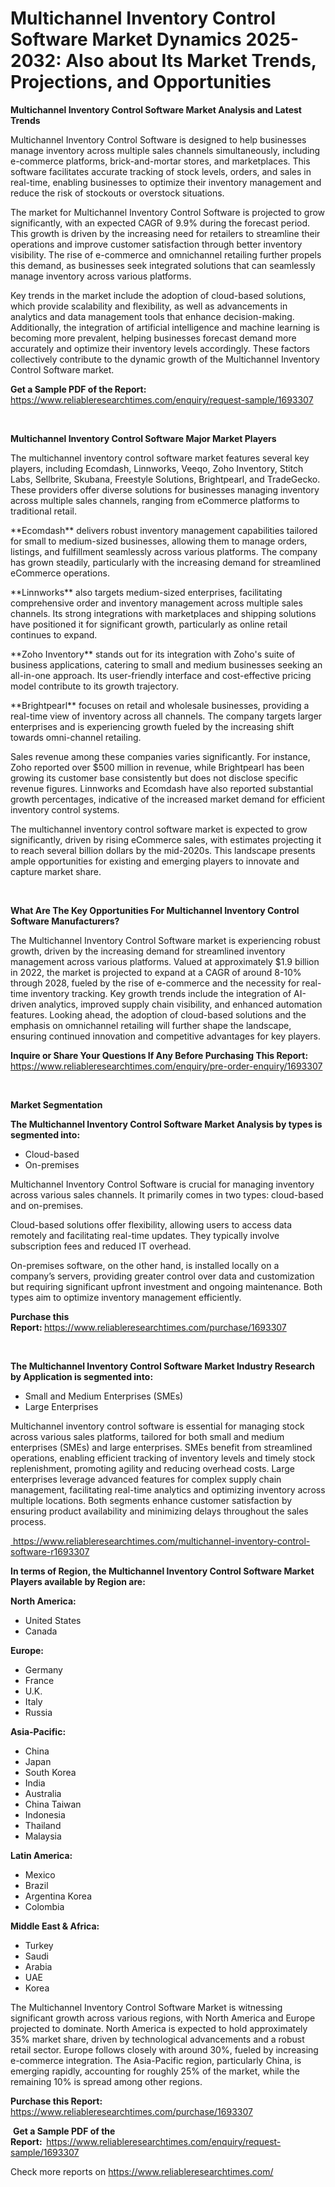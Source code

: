 <p><h1>Multichannel Inventory Control Software Market Dynamics 2025-2032: Also about Its Market Trends, Projections, and Opportunities</h1></p><p><strong>Multichannel Inventory Control Software Market Analysis and Latest Trends</strong></p>
<p><p>Multichannel Inventory Control Software is designed to help businesses manage inventory across multiple sales channels simultaneously, including e-commerce platforms, brick-and-mortar stores, and marketplaces. This software facilitates accurate tracking of stock levels, orders, and sales in real-time, enabling businesses to optimize their inventory management and reduce the risk of stockouts or overstock situations.</p><p>The market for Multichannel Inventory Control Software is projected to grow significantly, with an expected CAGR of 9.9% during the forecast period. This growth is driven by the increasing need for retailers to streamline their operations and improve customer satisfaction through better inventory visibility. The rise of e-commerce and omnichannel retailing further propels this demand, as businesses seek integrated solutions that can seamlessly manage inventory across various platforms.</p><p>Key trends in the market include the adoption of cloud-based solutions, which provide scalability and flexibility, as well as advancements in analytics and data management tools that enhance decision-making. Additionally, the integration of artificial intelligence and machine learning is becoming more prevalent, helping businesses forecast demand more accurately and optimize their inventory levels accordingly. These factors collectively contribute to the dynamic growth of the Multichannel Inventory Control Software market.</p></p>
<p><strong>Get a Sample PDF of the Report:&nbsp;</strong> <a href="https://www.reliableresearchtimes.com/enquiry/request-sample/1693307?utm_campaign=2982&utm_medium=2&utm_source=Github&utm_content=ia&utm_term=09032025&utm_id=multichannel-inventory-control-software">https://www.reliableresearchtimes.com/enquiry/request-sample/1693307</a></p>
<p>&nbsp;</p>
<p><strong>Multichannel Inventory Control Software Major Market Players</strong></p>
<p><p>The multichannel inventory control software market features several key players, including Ecomdash, Linnworks, Veeqo, Zoho Inventory, Stitch Labs, Sellbrite, Skubana, Freestyle Solutions, Brightpearl, and TradeGecko. These providers offer diverse solutions for businesses managing inventory across multiple sales channels, ranging from eCommerce platforms to traditional retail.</p><p>**Ecomdash** delivers robust inventory management capabilities tailored for small to medium-sized businesses, allowing them to manage orders, listings, and fulfillment seamlessly across various platforms. The company has grown steadily, particularly with the increasing demand for streamlined eCommerce operations.</p><p>**Linnworks** also targets medium-sized enterprises, facilitating comprehensive order and inventory management across multiple sales channels. Its strong integrations with marketplaces and shipping solutions have positioned it for significant growth, particularly as online retail continues to expand.</p><p>**Zoho Inventory** stands out for its integration with Zoho's suite of business applications, catering to small and medium businesses seeking an all-in-one approach. Its user-friendly interface and cost-effective pricing model contribute to its growth trajectory.</p><p>**Brightpearl** focuses on retail and wholesale businesses, providing a real-time view of inventory across all channels. The company targets larger enterprises and is experiencing growth fueled by the increasing shift towards omni-channel retailing.</p><p>Sales revenue among these companies varies significantly. For instance, Zoho reported over $500 million in revenue, while Brightpearl has been growing its customer base consistently but does not disclose specific revenue figures. Linnworks and Ecomdash have also reported substantial growth percentages, indicative of the increased market demand for efficient inventory control systems.</p><p>The multichannel inventory control software market is expected to grow significantly, driven by rising eCommerce sales, with estimates projecting it to reach several billion dollars by the mid-2020s. This landscape presents ample opportunities for existing and emerging players to innovate and capture market share.</p></p>
<p>&nbsp;</p>
<p><strong>What Are The Key Opportunities For Multichannel Inventory Control Software Manufacturers?</strong></p>
<p><p>The Multichannel Inventory Control Software market is experiencing robust growth, driven by the increasing demand for streamlined inventory management across various platforms. Valued at approximately $1.9 billion in 2022, the market is projected to expand at a CAGR of around 8-10% through 2028, fueled by the rise of e-commerce and the necessity for real-time inventory tracking. Key growth trends include the integration of AI-driven analytics, improved supply chain visibility, and enhanced automation features. Looking ahead, the adoption of cloud-based solutions and the emphasis on omnichannel retailing will further shape the landscape, ensuring continued innovation and competitive advantages for key players.</p></p>
<p><strong>Inquire or Share Your Questions If Any Before Purchasing This Report:</strong> <a href="https://www.reliableresearchtimes.com/enquiry/pre-order-enquiry/1693307?utm_campaign=2982&utm_medium=2&utm_source=Github&utm_content=ia&utm_term=09032025&utm_id=multichannel-inventory-control-software">https://www.reliableresearchtimes.com/enquiry/pre-order-enquiry/1693307</a></p>
<p>&nbsp;</p>
<p><strong>Market Segmentation</strong></p>
<p><strong>The Multichannel Inventory Control Software Market Analysis by types is segmented into:</strong></p>
<p><ul><li>Cloud-based</li><li>On-premises</li></ul></p>
<p><p>Multichannel Inventory Control Software is crucial for managing inventory across various sales channels. It primarily comes in two types: cloud-based and on-premises. </p><p>Cloud-based solutions offer flexibility, allowing users to access data remotely and facilitating real-time updates. They typically involve subscription fees and reduced IT overhead. </p><p>On-premises software, on the other hand, is installed locally on a company’s servers, providing greater control over data and customization but requiring significant upfront investment and ongoing maintenance. Both types aim to optimize inventory management efficiently.</p></p>
<p><strong>Purchase this Report:&nbsp;</strong><a href="https://www.reliableresearchtimes.com/purchase/1693307?utm_campaign=2982&utm_medium=2&utm_source=Github&utm_content=ia&utm_term=09032025&utm_id=multichannel-inventory-control-software">https://www.reliableresearchtimes.com/purchase/1693307</a></p>
<p>&nbsp;</p>
<p><strong>The Multichannel Inventory Control Software Market Industry Research by Application is segmented into:</strong></p>
<p><ul><li>Small and Medium Enterprises (SMEs)</li><li>Large Enterprises</li></ul></p>
<p><p>Multichannel inventory control software is essential for managing stock across various sales platforms, tailored for both small and medium enterprises (SMEs) and large enterprises. SMEs benefit from streamlined operations, enabling efficient tracking of inventory levels and timely stock replenishment, promoting agility and reducing overhead costs. Large enterprises leverage advanced features for complex supply chain management, facilitating real-time analytics and optimizing inventory across multiple locations. Both segments enhance customer satisfaction by ensuring product availability and minimizing delays throughout the sales process.</p></p>
<p><a href="https://www.reliableresearchtimes.com/multichannel-inventory-control-software-r1693307?utm_campaign=2982&utm_medium=2&utm_source=Github&utm_content=ia&utm_term=09032025&utm_id=multichannel-inventory-control-software">&nbsp;https://www.reliableresearchtimes.com/multichannel-inventory-control-software-r1693307</a></p>
<p><strong>In terms of Region, the Multichannel Inventory Control Software Market Players available by Region are:</strong></p>
<p>
    <p> <strong> North America: </strong>
        <ul>
            <li>United States</li>
            <li>Canada</li>
        </ul>
        </p> 
    <p> <strong> Europe: </strong>
        <ul>
            <li>Germany</li>
            <li>France</li>
            <li>U.K.</li>
            <li>Italy</li>
            <li>Russia</li>
        </ul>
        </p> 
    <p> <strong> Asia-Pacific: </strong>
        <ul>
            <li>China</li>
            <li>Japan</li>
            <li>South Korea</li>
            <li>India</li>
            <li>Australia</li>
            <li>China Taiwan</li>
            <li>Indonesia</li>
            <li>Thailand</li>
            <li>Malaysia</li>
        </ul>
        </p> 
    <p> <strong> Latin America: </strong>
        <ul>
            <li>Mexico</li>
            <li>Brazil</li>
            <li>Argentina Korea</li>
            <li>Colombia</li>
        </ul>
        </p> 
    <p> <strong> Middle East & Africa: </strong>
        <ul>
            <li>Turkey</li>
            <li>Saudi</li>
            <li>Arabia</li>
            <li>UAE</li>
            <li>Korea</li>
        </ul>
    </p>
    </p>
<p><p>The Multichannel Inventory Control Software Market is witnessing significant growth across various regions, with North America and Europe projected to dominate. North America is expected to hold approximately 35% market share, driven by technological advancements and a robust retail sector. Europe follows closely with around 30%, fueled by increasing e-commerce integration. The Asia-Pacific region, particularly China, is emerging rapidly, accounting for roughly 25% of the market, while the remaining 10% is spread among other regions.</p></p>
<p><strong>Purchase this Report: </strong><a href="https://www.reliableresearchtimes.com/purchase/1693307?utm_campaign=2982&utm_medium=2&utm_source=Github&utm_content=ia&utm_term=09032025&utm_id=multichannel-inventory-control-software">https://www.reliableresearchtimes.com/purchase/1693307</a></p>
<p>&nbsp;<strong>Get a Sample PDF of the Report:&nbsp;&nbsp;</strong><a href="https://www.reliableresearchtimes.com/enquiry/request-sample/1693307?utm_campaign=2982&utm_medium=2&utm_source=Github&utm_content=ia&utm_term=09032025&utm_id=multichannel-inventory-control-software">https://www.reliableresearchtimes.com/enquiry/request-sample/1693307</a></p>
<p><strong></strong></p>
<p>Check more reports on <a href="https://www.reliableresearchtimes.com/?utm_campaign=2982&utm_medium=2&utm_source=Github&utm_content=ia&utm_term=09032025&utm_id=multichannel-inventory-control-software">https://www.reliableresearchtimes.com/</a></p>